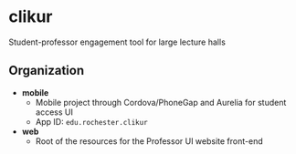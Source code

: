 # clikur
Student-professor engagement tool for large lecture halls

## Organization
* **mobile**
	* Mobile project through Cordova/PhoneGap and Aurelia for student access UI
	* App ID: `edu.rochester.clikur`
* **web**
	* Root of the resources for the Professor UI website front-end